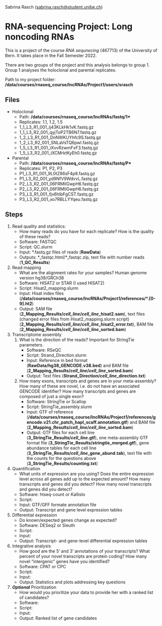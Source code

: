 Sabrina Rasch (sabrina.rasch@student.unibe.ch)

# RNA-sequencing Project: Long noncoding RNAs

This is a project of the course *RNA sequnecing* (467713) of the University of Bern. It takes place in the Fall Semester 2022.

There are two groups of the project and this analysis belongs to group 1. Group 1 analyses the holoclonal and parental replicates.

Path to my project folder: **/data/courses/rnaseq_course/lncRNAs/Project1/users/srasch**

## Files

* Holoclonal
    * Path: **/data/courses/rnaseq_course/lncRNAs/fastq/1\***
    * Replicates: 1.1, 1.2, 1.5
    * 1_1_L3_R1_001_ij43KLkHk1vK.fastq.gz
    * 1_1_L3_R2_001_qyjToP2TB6N7.fastq.gz
    * 1_2_L3_R1_001_DnNWKUYhfc9S.fastq.gz
    * 1_2_L3_R2_001_SNLaVsTQ6pwl.fastq.gz
    * 1_5_L3_R1_001_iXvvRzwmFxF3.fastq.gz
    * 1_5_L3_R2_001_iXCMrktKyEh0.fastq.gz
* Parental
    * Path: **/data/courses/rnaseq_course/lncRNAs/fastq/P\***
    * Replicates: P1, P2, P3
    * P1_L3_R1_001_9L0tZ86sF4p8.fastq.gz
    * P1_L3_R2_001_yd9NfV9WdvvL.fastq.gz
    * P2_L3_R2_001_06FRMIIGwpH6.fastq.gz
    * P2_L3_R2_001_06FRMIIGwpH6.fastq.gz
    * P3_L3_R1_001_fjv6hlbFgCST.fastq.gz
    * P3_L3_R2_001_xo7RBLLYYqeu.fastq.gz 

## Steps

1. Read quality and statistics:
    * How many reads do you have for each replicate? How is the quality of these reads?
    * Software: FASTQC
    * Script: QC.slurm
    * Input: \*.fastq.gz files of reads (**RawData**)
    * Outputs: \*_fastqc.html/\*_fastqc.zip, text file with number reads (**1_QC_Results**)
2. Read mapping
    * What are the alignment rates for your samples? Human genome version hg38/GRCh38
    * Software: HISAT2 or STAR (I used HISAT2)
    * Script: Hisat2_mapping.slurm
    * Input: Hisat index files (**/data/courses/rnaseq_course/lncRNAs/Project1/references/\*.[0-9].ht2**)
    * Output: SAM file (**2_Mapping_Results/*cell_line*/*cell_line*_hisat2.sam**), text files (changed error files from Hisat2_mapping.slurm script) (**2_Mapping_Results/*cell_line*/*cell_line*_hisat2_error.txt**), BAM file (**2_Mapping_Results/*cell_line*/*cell_line*_sorted.bam**)
3. Transcriptome assembly
    1. What is the direction of the reads? Important for StringTie parameters.
        * Software: RSeQC
        * Script: Strand_Direction.slurm
        * Input: Reference in bed format (**RawData/hg38_GENCODE.v38.bed**) and BAM file (**2_Mapping_Results/*cell_line*/*cell_line*_sorted.bam**)
        * Output: Text files (**Strand_Direction/*cell_line*_direction.txt**)
    2. How many exons, transcripts and genes are in your meta-assembly? How many of these are novel, i.e. do not have an associated GENCODE identifier? How many transcripts and genes are composed of just a single exon?
        * Software: StringTie or Scallop
        * Script: StringTie_assembly.slurm
        * Input: GTF of reference (**/data/courses/rnaseq_course/lncRNAs/Project1/references/gencode.v21.chr_patch_hapl_scaff.annotation.gtf**) and BAM file (**2_Mapping_Results/*cell_line*/*cell_line*_sorted.bam**)
        * Output: GTF files for each cell line (**3_StringTie_Results/*cell_line*.gtf**), one meta-assembly GTF format file (**3_StringTie_Results/stringtie_merged.gtf**), gene abundance tables for each cell line (**3_StringTie_Results/*cell_line*_gene_abund.tab**), text file with the counts for the questions above (**3_StringTie_Results/counting.txt**)
4. Quantification
    * What units of expression are you using? Does the entire expression level across all genes add up to the expected amount? How many transcripts and genes did you detect? How many novel transcripts and genes did you detect?
    * Software: htseq-count or Kallisto
    * Script:
    * Input: GTF/GFF formate annotation file
    * Output: Transcript and gene level expression tables
5. Differential expression
    * Do known/expected genes change as expected?
    * Software: DESeq2 or Sleuth
    * Script:
    * Input: 
    * Output: Transcript- and gene-level differential expression tables
6. Integrative analysis
    * How good are the 5’ and 3’ annotations of your transcripts? What percent of your novel transcripts are protein coding? How many novel “intergenic” genes have you identified?
    * Software: CPAT or CPC
    * Script:
    * Input: 
    * Output: Statistics and plots addressing key questions
7. ***Optional*** Prioritization
    * How would you prioritize your data to provide her with a ranked list of candidates?
    * Software:
    * Script:
    * Input: 
    * Output: Ranked list of gene candidates